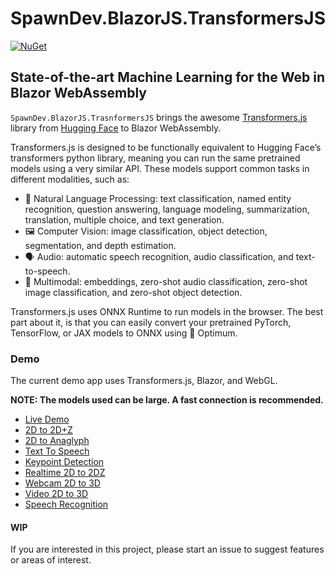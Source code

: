 ﻿# SpawnDev.BlazorJS.TransformersJS
[![NuGet](https://img.shields.io/nuget/dt/SpawnDev.BlazorJS.TransformersJS.svg?label=SpawnDev.BlazorJS.TransformersJS)](https://www.nuget.org/packages/SpawnDev.BlazorJS.TransformersJS) 

## State-of-the-art Machine Learning for the Web in Blazor WebAssembly
`SpawnDev.BlazorJS.TrasnformersJS` brings the awesome [Transformers.js](https://github.com/huggingface/transformers.js/) library from [Hugging Face]() to Blazor WebAssembly.

Transformers.js is designed to be functionally equivalent to Hugging Face’s transformers python library, meaning you can run the same pretrained models using a very similar API. These models support common tasks in different modalities, such as:

- 📝 Natural Language Processing: text classification, named entity recognition, question answering, language modeling, summarization, translation, multiple choice, and text generation.  
- 🖼️ Computer Vision: image classification, object detection, segmentation, and depth estimation.  
- 🗣️ Audio: automatic speech recognition, audio classification, and text-to-speech.  
- 🐙 Multimodal: embeddings, zero-shot audio classification, zero-shot image classification, and zero-shot object detection.  

Transformers.js uses ONNX Runtime to run models in the browser. The best part about it, is that you can easily convert your pretrained PyTorch, TensorFlow, or JAX models to ONNX using 🤗 Optimum.

### Demo
The current demo app uses Transformers.js, Blazor, and WebGL.

**NOTE: The models used can be large. A fast connection is recommended.**  

- [Live Demo](https://lostbeard.github.io/SpawnDev.BlazorJS.TransformersJS)  
- [2D to 2D+Z](https://lostbeard.github.io/SpawnDev.BlazorJS.TransformersJS)  
- [2D to Anaglyph](https://lostbeard.github.io/SpawnDev.BlazorJS.TransformersJS/AnaglyphImageDemo)  
- [Text To Speech](https://lostbeard.github.io/SpawnDev.BlazorJS.TransformersJS/TextToSpeechClient)  
- [Keypoint Detection](https://lostbeard.github.io/SpawnDev.BlazorJS.TransformersJS/KeypointDetectionDemo)  
- [Realtime 2D to 2DZ](https://lostbeard.github.io/SpawnDev.BlazorJS.TransformersJS/RealTime2DZ)  
- [Webcam 2D to 3D](https://lostbeard.github.io/SpawnDev.BlazorJS.TransformersJS/RealTime2Dto3D)  
- [Video 2D to 3D](https://lostbeard.github.io/SpawnDev.BlazorJS.TransformersJS/RealTimeVideo2Dto3D)
- [Speech Recognition](https://lostbeard.github.io/SpawnDev.BlazorJS.TransformersJS/SpeechRecognition)

#### WIP
If you are interested in this project, please start an issue to suggest features or areas of interest.

